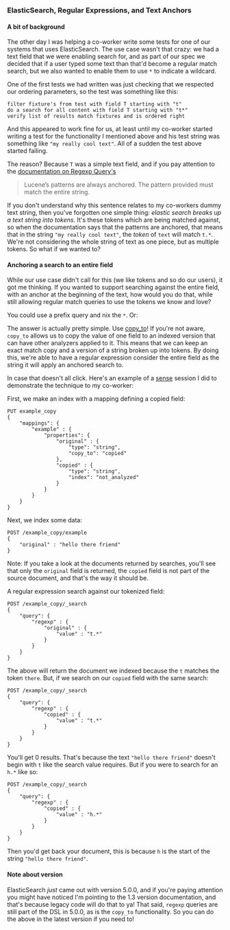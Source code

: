 ### ElasticSearch, Regular Expressions, and Text Anchors

#### A bit of background

The other day I was helping a co-worker write some tests for one of our 
systems that uses ElasticSearch. The use case wasn't that crazy: we had 
a text field that we were enabling search for, and as part of our spec we 
decided that if a user typed some text than that'd become a regular 
match search, but we also wanted to enable them to use `*` to indicate a 
wildcard. 

One of the first tests we had written was just checking that we respected 
our ordering parameters, so the test was something like this:

	filter fixture's from test with field T starting with "t"
	do a search for all content with field T starting with "t*"
	verify list of results match fixtures and is ordered right

And this appeared to work fine for us, at least until my co-worker started 
writing a test for the functionality I mentioned above and his test string 
was something like `"my really cool text"`. All of a sudden the test above 
started failing. 

The reason? Because `T` was a simple text field, and if you pay attention 
to the [documentation on Regexp Query's]

>Lucene’s patterns are always anchored. The pattern provided must match the entire string.

If you don't understand why this sentence relates to my co-workers dummy 
text string, then you've forgotten one simple thing: _elastic search 
breaks up a text string into tokens_. It's these tokens which are being 
matched against, so when the documentation says that the patterns are 
anchored, that means that in the string `"my really cool text"`, the 
_token_ of `text` will match `t.*`. We're not considering the whole string 
of text as one piece, but as multiple tokens. So what if we wanted to?

#### Anchoring a search to an entire field

While our use case didn't call for this (we like tokens and so do our 
users), it got me thinking. If you wanted to support searching against 
the entire field, with an anchor at the beginning of the text, how would 
you do that, while still allowing regular match queries to use the tokens 
we know and love?

You could use a prefix query and nix the `*`. Or:

The answer is actually pretty simple. Use [copy_to]! If you're not aware, 
`copy_to` allows us to copy the value of one field to an indexed version 
that can have other analyzers applied to it. This means that we can keep 
an exact match copy and a version of a string broken up into tokens. By 
doing this, we're able to have a regular expression consider the entire 
field as the string it will apply an anchored search to. 

In case that doesn't all click. Here's an example of a [sense] session I 
did to demonstrate the technique to my co-worker:

First, we make an index with a mapping defining a copied field:

	PUT example_copy
	{
		"mappings": {
			"example" : {
				"properties": {
					"original" : {
						"type": "string",
						"copy_to": "copied"
					},
					"copied" : {
						"type": "string",
						"index": "not_analyzed"    
					}
				}
			}
		}
	}

Next, we index some data:

	POST /example_copy/example
	{
		"original" : "hello there friend"
	}

Note: If you take a look at the documents returned by searches, you'll 
see that only the `original` field is returned, the `copied` field is 
not part of the source document, and that's the way it should be.

A regular expression search against our tokenized field:

	POST /example_copy/_search 
	{
	    "query": {
	        "regexp" : {
	            "original" : {
	                "value" : "t.*"
	            }
	        }
	    }
	} 

The above will return the document we indexed because the `t` matches 
the token `there`. But, if we search on our `copied` field with the same
search:

	POST /example_copy/_search 
	{
	    "query": {
	        "regexp" : {
	            "copied" : {
	                "value" : "t.*"
	            }
	        }
	    }
	}

You'll get 0 results. That's because the text `"hello there friend"` 
doesn't begin with `t` like the search value requires. But if you were
to search for an `h.*` like so:

	POST /example_copy/_search 
	{
	    "query": {
	        "regexp" : {
	            "copied" : {
	                "value" : "h.*"
	            }
	        }
	    }
	}

Then you'd get back your document, this is because `h` is the start of 
the string `"hello there friend"`. 

#### Note about version

ElasticSearch _just_ came out with version 5.0.0, and if you're paying 
attention you might have noticed I'm pointing to the 1.3 version 
documentation, and that's because legacy code will do that to ya! That
said, `regexp` queries are still part of the DSL in 5.0.0, as is the 
`copy_to` functionality. So you can do the above in the latest version 
if you need to! 

[documentation on Regexp Query's]:https://www.elastic.co/guide/en/elasticsearch/reference/1.3/query-dsl-regexp-query.html#_standard_operators
[copy_to]:https://www.elastic.co/guide/en/elasticsearch/reference/1.3/mapping-core-types.html#copy-to
[sense]:https://www.elastic.co/blog/found-sense-a-cool-json-aware-interface-to-elasticsearch